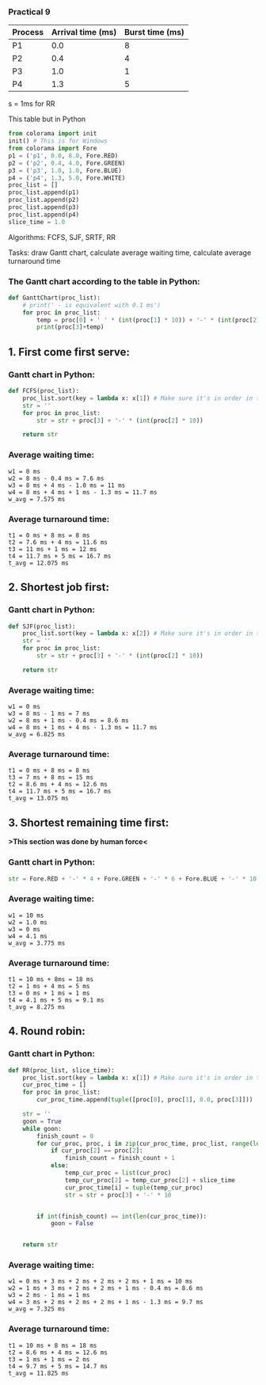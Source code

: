 ### Practical 9
| Process | Arrival time (ms) | Burst time (ms) |
| ------- | ------------------ | -------------- |
| P1      | 0.0                | 8              |
| P2      | 0.4                | 4              |
| P3      | 1.0                | 1              |
| P4      | 1.3                | 5              |

s = 1ms for RR

This table but in Python
```python
from colorama import init
init() # This is for Windows
from colorama import Fore
p1 = ('p1', 0.0, 8.0, Fore.RED)
p2 = ('p2', 0.4, 4.0, Fore.GREEN)
p3 = ('p3', 1.0, 1.0, Fore.BLUE)
p4 = ('p4', 1.3, 5.0, Fore.WHITE)
proc_list = []
proc_list.append(p1)
proc_list.append(p2)
proc_list.append(p3)
proc_list.append(p4)
slice_time = 1.0
```
Algorithms: FCFS, SJF, SRTF, RR

Tasks: draw Gantt chart, calculate average waiting time, calculate average turnaround time

### The Gantt chart according to the table in Python:
```python
def GanttChart(proc_list):
    # print(' - is equivalent with 0.1 ms')
    for proc in proc_list:
        temp = proc[0] + ' ' * (int(proc[1] * 10)) + '-' * (int(proc[2] * 10))
        print(proc[3]+temp)
```
## 1. First come first serve:
### Gantt chart in Python:
```python
def FCFS(proc_list):
    proc_list.sort(key = lambda x: x[1]) # Make sure it's in order in term of arrival time
    str = ''
    for proc in proc_list:
        str = str + proc[3] + '-' * (int(proc[2] * 10))

    return str
```
### Average waiting time:
```
w1 = 0 ms
w2 = 8 ms - 0.4 ms = 7.6 ms
w3 = 8 ms + 4 ms - 1.0 ms = 11 ms
w4 = 8 ms + 4 ms + 1 ms - 1.3 ms = 11.7 ms
w_avg = 7.575 ms
```
### Average turnaround time:
```
t1 = 0 ms + 8 ms = 8 ms
t2 = 7.6 ms + 4 ms = 11.6 ms
t3 = 11 ms + 1 ms = 12 ms
t4 = 11.7 ms + 5 ms = 16.7 ms
t_avg = 12.075 ms
```
## 2. Shortest job first:
### Gantt chart in Python:
```python
def SJF(proc_list):
    proc_list.sort(key = lambda x: x[2]) # Make sure it's in order in term of burst time
    str = ''
    for proc in proc_list:
        str = str + proc[3] + '-' * (int(proc[2] * 10))

    return str
```
### Average waiting time:
```
w1 = 0 ms
w3 = 8 ms - 1 ms = 7 ms
w2 = 8 ms + 1 ms - 0.4 ms = 8.6 ms
w4 = 8 ms + 1 ms + 4 ms - 1.3 ms = 11.7 ms
w_avg = 6.825 ms
```
### Average turnaround time:
```
t1 = 0 ms + 8 ms = 8 ms
t3 = 7 ms + 8 ms = 15 ms
t2 = 8.6 ms + 4 ms = 12.6 ms
t4 = 11.7 ms + 5 ms = 16.7 ms
t_avg = 13.075 ms
```
## 3. Shortest remaining time first:
__>This section was done by human force<__
### Gantt chart in Python:
```python
str = Fore.RED + '-' * 4 + Fore.GREEN + '-' * 6 + Fore.BLUE + '-' * 10 + Fore.GREEN + '-' * 34 + Fore.WHITE + '-' * 50 + Fore.RED + '-' * 76
```
### Average waiting time:
```
w1 = 10 ms
w2 = 1.0 ms
w3 = 0 ms
w4 = 4.1 ms
w_avg = 3.775 ms
```
### Average turnaround time:
```
t1 = 10 ms + 8ms = 18 ms
t2 = 1 ms + 4 ms = 5 ms
t3 = 0 ms + 1 ms = 1 ms
t4 = 4.1 ms + 5 ms = 9.1 ms
t_avg = 8.275 ms
```
## 4. Round robin:
### Gantt chart in Python:
```python
def RR(proc_list, slice_time):
    proc_list.sort(key = lambda x: x[1]) # Make sure it's in order in term of arrival time
    cur_proc_time = []
    for proc in proc_list:
        cur_proc_time.append(tuple([proc[0], proc[1], 0.0, proc[3]]))

    str = ''
    goon = True
    while goon:
        finish_count = 0
        for cur_proc, proc, i in zip(cur_proc_time, proc_list, range(len(cur_proc_time))):
            if cur_proc[2] == proc[2]:
                finish_count = finish_count + 1
            else:
                temp_cur_proc = list(cur_proc)
                temp_cur_proc[2] = temp_cur_proc[2] + slice_time
                cur_proc_time[i] = tuple(temp_cur_proc)
                str = str + proc[3] + '-' * 10


        if int(finish_count) == int(len(cur_proc_time)):
            goon = False


    return str

```
### Average waiting time:
```
w1 = 0 ms + 3 ms + 2 ms + 2 ms + 2 ms + 1 ms = 10 ms
w2 = 1 ms + 3 ms + 2 ms + 2 ms + 1 ms - 0.4 ms = 8.6 ms
w3 = 2 ms - 1 ms = 1 ms
w4 = 3 ms + 2 ms + 2 ms + 2 ms + 1 ms - 1.3 ms = 9.7 ms
w_avg = 7.325 ms
```
### Average turnaround time:
```
t1 = 10 ms + 8 ms = 18 ms
t2 = 8.6 ms + 4 ms = 12.6 ms
t3 = 1 ms + 1 ms = 2 ms
t4 = 9.7 ms + 5 ms = 14.7 ms
t_avg = 11.825 ms
```
